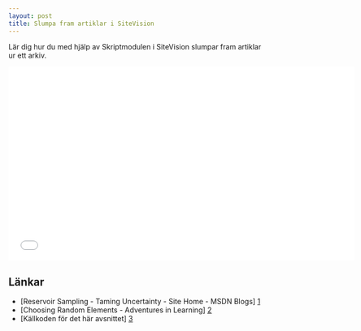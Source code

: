 ```yaml
---
layout: post
title: Slumpa fram artiklar i SiteVision
---
```


Lär dig hur du med hjälp av Skriptmodulen i SiteVision slumpar fram artiklar ur ett arkiv.

<div class="video-wrapper"><iframe src="//player.vimeo.com/video/18595309?title=0&amp;byline=0&amp;portrait=0" width="681" height="383" frameborder="0"></iframe></div>

## Länkar

* [Reservoir Sampling - Taming Uncertainty - Site Home - MSDN Blogs] [1]
* [Choosing Random Elements - Adventures in Learning] [2]
* [Källkoden för det här avsnittet] [3]

[1]: https://blogs.msdn.microsoft.com/spt/2008/02/05/reservoir-sampling/
[2]: http://propersubset.com/2010/04/choosing-random-elements.html
[3]: https://github.com/svendahlstrand/sitevision-episodes/tree/master/001-random-articles
